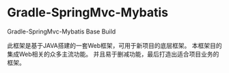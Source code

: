 # Gradle-SpringMvc-Mybatis
Gradle-SpringMvc-Mybatis Base Build

此框架是基于JAVA搭建的一套Web框架，可用于新项目的底层框架。
本框架目的集成Web相关的众多主流功能。 并且易于删减功能，最后打造出适合项目业务的框架。
